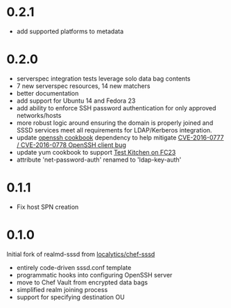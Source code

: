 # 0.2.1

- add supported platforms to metadata

# 0.2.0

- serverspec integration tests leverage solo data bag contents
- 7 new serverspec resources, 14 new matchers
- better documentation
- add support for Ubuntu 14 and Fedora 23
- add ability to enforce SSH password authentication for only approved networks/hosts
- more robust logic around ensuring the domain is properly joined and SSSD services meet all requirements for LDAP/Kerberos integration.
- update [openssh cookbook](https://github.com/chef-cookbooks/openssh/commit/cfcf4cdb8b096a6cf364a813ac7ebaa889c71fb5) dependency to help mitigate [CVE-2016-0777 / CVE-2016-0778 OpenSSH client bug](http://www.openssh.com/txt/release-7.1p2)
- update yum cookbook to support [Test Kitchen on FC23](https://github.com/chef-cookbooks/yum/pull/143)
- attribute 'net-password-auth' renamed to 'ldap-key-auth'

# 0.1.1

- Fix host SPN creation

# 0.1.0

Initial fork of realmd-sssd from [localytics/chef-sssd](https://github.com/localytics/chef-sssd)
- entirely code-driven sssd.conf template
- programmatic hooks into configuring OpenSSH server
- move to Chef Vault from encrypted data bags
- simplified realm joining process
- support for specifying destination OU
